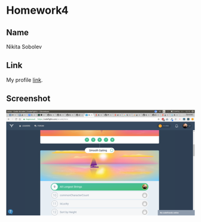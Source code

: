 # Homework4

## Name

Nikita Sobolev


## Link

My profile [link](https://codefights.com/profile/sharko-21/stats).


## Screenshot

![codefights](https://raw.githubusercontent.com/Sharko-21/homework-template/feature-homework-4/screen.png)
